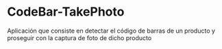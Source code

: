# CodeBar-TakePhoto
Aplicación que consiste en detectar el código de barras de un producto y proseguir con la captura de foto de dicho producto

